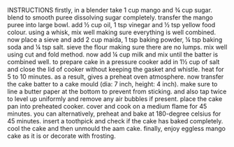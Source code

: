 INSTRUCTIONS
firstly, in a blender take 1 cup mango and ¾ cup sugar.
blend to smooth puree dissolving sugar completely.
transfer the mango puree into large bowl.
add ½ cup oil, 1 tsp vinegar and ½ tsp yellow food colour.
using a whisk, mix well making sure everything is well combined.
now place a sieve and add 2 cup maida, 1 tsp baking powder, ¼ tsp baking soda and ¼ tsp salt.
sieve the flour making sure there are no lumps.
mix well using cut and fold method.
now add ¼ cup milk and mix until the batter is combined well.
to prepare cake in a pressure cooker add in 1½ cup of salt and close the lid of cooker without keeping the gasket and whistle. heat for 5 to 10 minutes. as a result, gives a preheat oven atmosphere.
now transfer the cake batter to a cake mould (dia: 7 inch, height: 4 inch). make sure to line a butter paper at the bottom to prevent from sticking.
and also tap twice to level up uniformly and remove any air bubbles if present.
place the cake pan into preheated cooker.
cover and cook on a medium flame for 45 minutes. you can alternatively, preheat and bake at 180-degree celsius for 45 minutes.
insert a toothpick and check if the cake has baked completely.
cool the cake and then unmould the aam cake.
finally, enjoy eggless mango cake as it is or decorate with frosting.